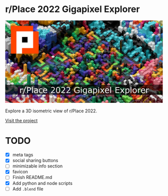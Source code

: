 # r/Place 2022 Gigapixel Explorer

![r/Place Cover Image](/website/src/images/r-place-cover.jpg)

Explore a 3D isometric view of r/Place 2022.

[Visit the project](https://r-place-gigapixel.vercel.app)

# TODO

- [x] meta tags
- [x] social sharing buttons
- [ ] minimizable info section
- [x] favicon
- [ ] Finish README.md
- [x] Add python and node scripts
- [ ] Add `.blend` file
